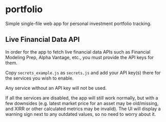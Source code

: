 # portfolio
Simple single-file web app for personal investment portfolio tracking.

## Live Financial Data API

In order for the app to fetch live financial data APIs such as Financial Modeling Prep, Alpha Vantage, etc., you must provide the API keys for them.

Copy `secrets_example.js` as `secrets.js` and add your API key(s) there for the services you wish to enable.

Any service without an API key will not be used.

If all the services are disabled, the app will still work normally, but with a few downsides (e.g. latest market price for an asset may be old/missing, and XIRR or other calculated metrics may be invalid). The UI will display a warning sign next to any outdated values, so no need to worry about it.
